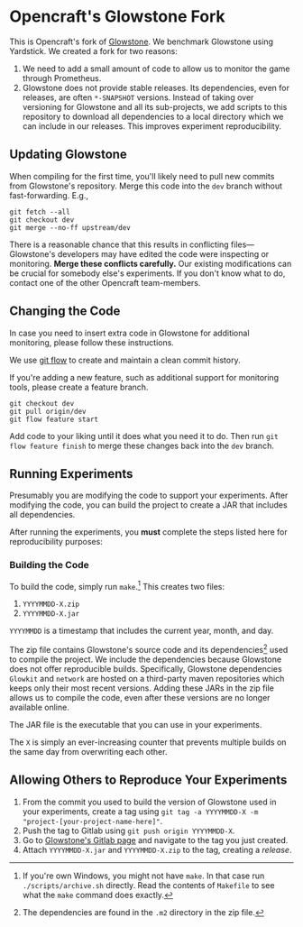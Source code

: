 # Opencraft's Glowstone Fork

This is Opencraft's fork of [Glowstone](https://github.com/GlowstoneMC/Glowstone). We benchmark Glowstone using Yardstick. We created a fork for two reasons:

1. We need to add a small amount of code to allow us to monitor the game through Prometheus.
2. Glowstone does not provide stable releases. Its dependencies, even for releases, are often `*-SNAPSHOT` versions. Instead of  taking over versioning for Glowstone and all its sub-projects, we add scripts to this repository to download all dependencies to a local directory which we can include in our releases. This improves experiment reproducibility.

## Updating Glowstone

When compiling for the first time, you'll likely need to pull new commits from Glowstone's repository. Merge this code into the `dev` branch without fast-forwarding. E.g.,

```
git fetch --all
git checkout dev
git merge --no-ff upstream/dev
```

There is a reasonable chance that this results in conflicting files—Glowstone's developers may have edited the code were inspecting or monitoring. **Merge these conflicts carefully.** Our existing modifications can be crucial for somebody else's experiments. If you don't know what to do, contact one of the other Opencraft team-members.

## Changing the Code

In case you need to insert extra code in Glowstone for additional monitoring, please follow these instructions.

We use [git flow](https://www.atlassian.com/git/tutorials/comparing-workflows/gitflow-workflow) to create and maintain a clean commit history.

If you're adding a new feature, such as additional support for monitoring tools, please create a feature branch.

```
git checkout dev
git pull origin/dev
git flow feature start
```

Add code to your liking until it does what you need it to do. Then run `git flow feature finish` to merge these changes back into the `dev` branch.

## Running Experiments

Presumably you are modifying the code to support your experiments. After modifying the code, you can build the project to create a JAR that includes all dependencies.

After running the experiments, you **must** complete the steps listed here for reproducibility purposes:

### Building the Code

To build the code, simply run `make`.[^1] This creates two files:

1. `YYYYMMDD-X.zip`
2. `YYYYMMDD-X.jar`

`YYYYMMDD` is a timestamp that includes the current year, month, and day.

The zip file contains Glowstone's source code and its dependencies[^2] used to compile the project. We include the dependencies because Glowstone does not offer reproducible builds. Specifically, Glowstone dependencies `Glowkit` and `network` are hosted on a third-party maven repositories which keeps only their most recent versions. Adding these JARs in the zip file allows us to compile the code, even after these versions are no longer available online.

The JAR file is the executable that you can use in your experiments.

The `X` is simply an ever-increasing counter that prevents multiple builds on the same day from overwriting each other.

## Allowing Others to Reproduce Your Experiments

1. From the commit you used to build the version of Glowstone used in your experiments, create a tag using `git tag -a YYYYMMDD-X -m "project-[your-project-name-here]"`.
2. Push the tag to Gitlab using `git push origin YYYYMMDD-X`.
2. Go to [Glowstone's Gitlab page](https://atlarge.ewi.tudelft.nl/gitlab/opencraft/glowstone/collector-glowstone) and navigate to the tag you just created.
3. Attach `YYYYMMDD-X.jar` and `YYYYMMDD-X.zip` to the tag, creating a _release_.


[^1]: If you're own Windows, you might not have `make`. In that case run `./scripts/archive.sh` directly. Read the contents of `Makefile` to see what the `make` command does exactly.
[^2]: The dependencies are found in the `.m2` directory in the zip file.
